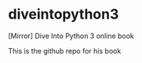 diveintopython3
===============

[Mirror] Dive Into Python 3 online book

This is the github repo for his book
